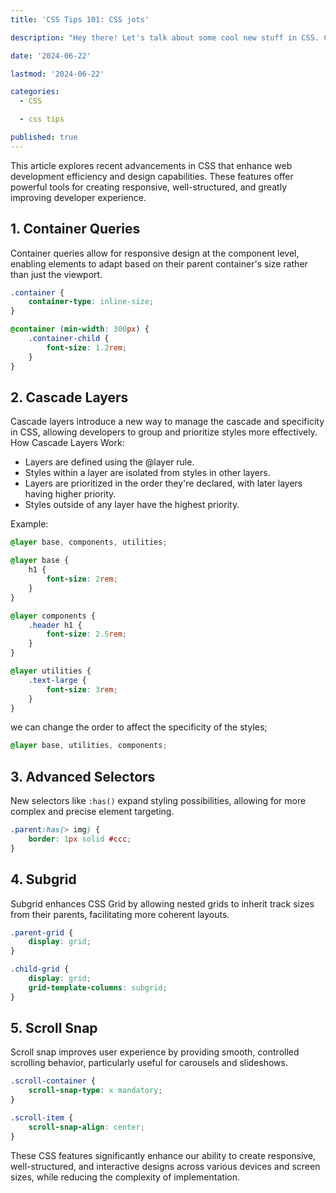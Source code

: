 ```yaml
---
title: 'CSS Tips 101: CSS jots'

description: "Hey there! Let's talk about some cool new stuff in CSS. CSS is what makes websites look pretty. These new things can help you make better websites easier"

date: '2024-06-22'

lastmod: '2024-06-22'

categories:
  - CSS

  - css tips

published: true
---
```


This article explores recent advancements in CSS that enhance web development efficiency and design capabilities. These features offer powerful tools for creating responsive, well-structured, and greatly improving developer experience.

## 1. Container Queries

Container queries allow for responsive design at the component level, enabling elements to adapt based on their parent container's size rather than just the viewport.

```css
.container {
	container-type: inline-size;
}

@container (min-width: 300px) {
	.container-child {
		font-size: 1.2rem;
	}
}
```

## 2. Cascade Layers

Cascade layers introduce a new way to manage the cascade and specificity in CSS, allowing developers to group and prioritize styles more effectively.
How Cascade Layers Work:

- Layers are defined using the @layer rule.
- Styles within a layer are isolated from styles in other layers.
- Layers are prioritized in the order they're declared, with later layers having higher priority.
- Styles outside of any layer have the highest priority.

Example:

```css
@layer base, components, utilities;

@layer base {
	h1 {
		font-size: 2rem;
	}
}

@layer components {
	.header h1 {
		font-size: 2.5rem;
	}
}

@layer utilities {
	.text-large {
		font-size: 3rem;
	}
}
```

we can change the order to affect the specificity of the styles;

```css
@layer base, utilities, components;
```

## 3. Advanced Selectors

New selectors like `:has()` expand styling possibilities, allowing for more complex and precise element targeting.

```css
.parent:has(> img) {
	border: 1px solid #ccc;
}
```

## 4. Subgrid

Subgrid enhances CSS Grid by allowing nested grids to inherit track sizes from their parents, facilitating more coherent layouts.

```css
.parent-grid {
	display: grid;
}

.child-grid {
	display: grid;
	grid-template-columns: subgrid;
}
```

## 5. Scroll Snap

Scroll snap improves user experience by providing smooth, controlled scrolling behavior, particularly useful for carousels and slideshows.

```css
.scroll-container {
	scroll-snap-type: x mandatory;
}

.scroll-item {
	scroll-snap-align: center;
}
```

These CSS features significantly enhance our ability to create responsive, well-structured, and interactive designs across various devices and screen sizes, while reducing the complexity of implementation.
